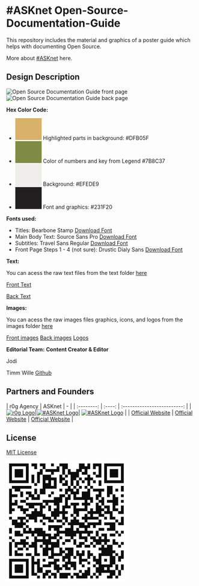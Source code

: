 # #ASKnet Open-Source-Documentation-Guide

This repository includes the material and graphics of a poster guide which helps with documenting Open Source.

More about [#ASKnet](https://www.weareasknet.org/) here.

## Design Description

![Open Source Documentation Guide front page](open-source-documentation-guide-front.png)
![Open Source Documentation Guide back page](open-source-documentation-guide-back.png)


**Hex Color Code:**

* ![#DFB05F](color-codes/DFB05F.png) Highlighted parts in background: #DFB05F 
* ![#7B8C37](color-codes/7B8C37.png) Color of numbers and key from Legend #7B8C37 
* ![#EFEDE9](color-codes/EFEDE9.png) Background: #EFEDE9 
* ![#231F20](color-codes/231F20.png) Font and graphics: #231F20 

**Fonts used:**

* Titles: Bearbone Stamp [Download Font](https://www.dfonts.org/fonts/bearbone-sans/)
* Main Body Text: Source Sans Pro [Download Font](https://fonts.google.com/specimen/Source+Sans+Pro/)
* Subtitles: Travel Sans Regular [Download Font](https://ifonts.xyz/travel-font.html)
* Front Page Steps 1 - 4 (not sure): Drustic Dialy Sans [Download Font](https://allbestfonts.com/drusticdialy/)


**Text:**

You can acess the raw text files from the text folder [here](https://github.com/opencultureagency/Open-Documentation-Guide/tree/master/text)

 [Front Text](text/01-front-open-source-documentation-guide-text.txt)
 
 [Back Text](text/01-back-open-source-documentation-guide-text.txt)


**Images:**

You can acess the raw images files graphics, icons, and logos from the images folder [here](https://github.com/opencultureagency/Open-Documentation-Guide/tree/master/images)

 [Front images](#)
 [Back images](#)
 [Logos](#)

**Editorial Team:**
**Content Creator & Editor**

Jodi

Timm Wille [Github](https://github.com/timmwille/)

## Partners and Founders

| r0g Agency | ASKnet | - | | :--------: | :----: | :-------------------------: | |[![r0g Logo](images/partner-r0g-logo.png)](https://openculture.agency/)|[![#ASKnet Logo](images/partner-asknet-logo.jpg)](https://github.com/ASKnet-Open-Training)| [![#ASKnet Logo](images/founder_BMZ.jpg)](https://www.bmz.de/en/) | | [Official Website](https://openculture.agency/) | [Official Website](https://github.com/ASKnet-Open-Training) | [Official Website](https://www.bmz.de/en/) |

## License

[MIT License](LICENSE)

![](/qrcode-OpenDocumentationGuide-GitHub.svg)
